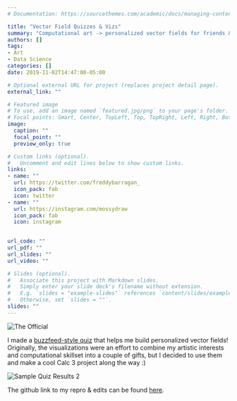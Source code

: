 ```yaml
---
# Documentation: https://sourcethemes.com/academic/docs/managing-content/

title: "Vector Field Quizzes & Vizs"
summary: "Computational art -> personalized vector fields for friends & class :)"
authors: []
tags: 
- Art
- Data Science
categories: []
date: 2019-11-02T14:47:00-05:00

# Optional external URL for project (replaces project detail page).
external_link: ""

# Featured image
# To use, add an image named `featured.jpg/png` to your page's folder.
# Focal points: Smart, Center, TopLeft, Top, TopRight, Left, Right, BottomLeft, Bottom, BottomRight.
image:
  caption: ""
  focal_point: ""
  preview_only: true

# Custom links (optional).
#   Uncomment and edit lines below to show custom links.
links:
- name: ""
  url: https://twitter.com/freddybarragan_
  icon_pack: fab
  icon: twitter
- name: ""
  url: https://instagram.com/mossydraw
  icon_pack: fab
  icon: instagram
  

url_code: ""
url_pdf: ""
url_slides: ""
url_video: ""

# Slides (optional).
#   Associate this project with Markdown slides.
#   Simply enter your slide deck's filename without extension.
#   E.g. `slides = "example-slides"` references `content/slides/example-slides.md`.
#   Otherwise, set `slides = ""`.
slides: ""
---
```


![The Official](/media/vectorviz1.png)

I made a [buzzfeed-style quiz](https://docs.google.com/forms/d/1BiegzgnQxC45FrufjcSpS9_FzFtgWOX1YtPGNAyqQc8/edit) that helps me build personalized vector fields! Originally, the visualizations were an effort to combine my artistic interests and computational skillset into a couple of gifts, but I decided to use them and make a cool Calc 3 project along the way :)

![Sample Quiz Results 2](/media/vectorviz2.png)

The github link to my repro & edits can be found [here](https://github.com/freddy-barragan/website/blob/master/content/project/vectorviz/vector_field_barragan.Rmd).

